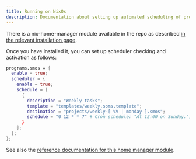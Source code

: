 ```yaml
---
title: Running on NixOs
description: Documentation about setting up automated scheduling of projects on NixOS
---
```


There is a nix-home-manager module available in the repo as described [in the relevant installation page](/installation/nixos).

Once you have installed it, you can set up scheduler checking and activation as follows:

``` nix
programs.smos = {
  enable = true;
  scheduler = {
    enable = true;
    schedule = [
      {
        description = "Weekly tasks";
        template = "templates/weekly.soms.template";
        destination = "projects/weekly-[ %V | monday ].smos";
        schedule = "0 12 * * 7" # Cron schedule: "At 12:00 on Sunday.";
      }
    ];
  };
};
```

See also the [reference documentation for this home manager module](/nix/home-manager-module).
